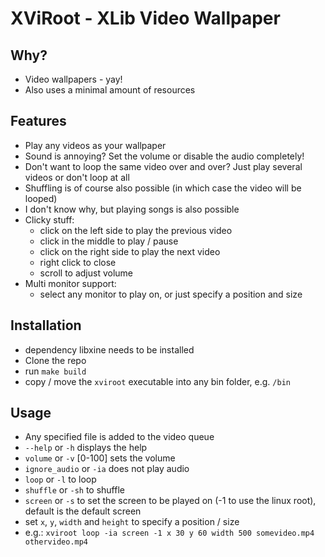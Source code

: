 # XViRoot - XLib Video Wallpaper
## Why?
- Video wallpapers - yay!
- Also uses a minimal amount of resources

## Features
- Play any videos as your wallpaper
- Sound is annoying? Set the volume or disable the audio completely!
- Don't want to loop the same video over and over? Just play several videos or don't loop at all
- Shuffling is of course also possible (in which case the video will be looped)
- I don't know why, but playing songs is also possible
- Clicky stuff:
    - click on the left side to play the previous video
    - click in the middle to play / pause
    - click on the right side to play the next video
    - right click to close
    - scroll to adjust volume
- Multi monitor support:
    - select any monitor to play on, or just specify a position and size

## Installation
- dependency libxine needs to be installed
- Clone the repo
- run `make build`
- copy / move the `xviroot` executable into any bin folder, e.g. `/bin`

## Usage
- Any specified file is added to the video queue
- `--help` or `-h` displays the help
- `volume` or `-v` [0-100] sets the volume
- `ignore_audio` or `-ia` does not play audio
- `loop` or `-l` to loop
- `shuffle` or `-sh` to shuffle
- `screen` or `-s` to set the screen to be played on (-1 to use the linux root), default is the default screen
- set `x`, `y`, `width` and `height` to specify a position / size
- e.g.: `xviroot loop -ia screen -1 x 30 y 60 width 500 somevideo.mp4 othervideo.mp4`
